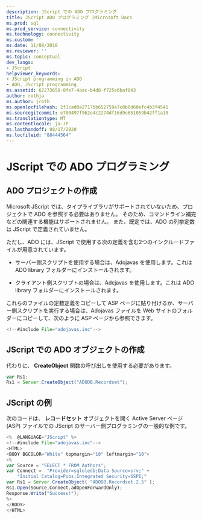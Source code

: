 ```yaml
---
description: JScript での ADO プログラミング
title: JScript ADO プログラミング |Microsoft Docs
ms.prod: sql
ms.prod_service: connectivity
ms.technology: connectivity
ms.custom: ''
ms.date: 11/08/2018
ms.reviewer: ''
ms.topic: conceptual
dev_langs:
- JScript
helpviewer_keywords:
- JScript programming in ADO
- ADO, JScript programming
ms.assetid: 62273658-0fe7-4aac-b4d8-f725e6baf043
author: rothja
ms.author: jroth
ms.openlocfilehash: 2f1cad0a2717bb652759a7c8b0d60efc4b3f4541
ms.sourcegitcommit: e700497f962e4c2274df16d9e651059b42ff1a10
ms.translationtype: MT
ms.contentlocale: ja-JP
ms.lasthandoff: 08/17/2020
ms.locfileid: "88444564"
---
```

# <a name="jscript-ado-programming"></a>JScript での ADO プログラミング
## <a name="creating-an-ado-project"></a>ADO プロジェクトの作成  
 Microsoft JScript では、タイプライブラリがサポートされていないため、プロジェクトで ADO を参照する必要はありません。 そのため、コマンドライン補完などの関連する機能はサポートされません。 また、既定では、ADO の列挙定数は JScript で定義されていません。  
  
 ただし、ADO には、JScript で使用する次の定義を含む2つのインクルードファイルが用意されています。  
  
-   サーバー側スクリプトを使用する場合は、Adojavas を使用します。これは ADO library フォルダーにインストールされます。  
  
-   クライアント側スクリプトの場合は、Adcjavas を使用します。これは ADO library フォルダーにインストールされます。  
  
 これらのファイルの定数定義をコピーして ASP ページに貼り付けるか、サーバー側スクリプトを実行する場合は、Adojavas ファイルを Web サイトのフォルダーにコピーして、次のように ASP ページから参照できます。  
  
```javascript
<!--#include File="adojavas.inc"-->  
```  
  
## <a name="creating-ado-objects-in-jscript"></a>JScript での ADO オブジェクトの作成  
 代わりに、 **CreateObject** 関数の呼び出しを使用する必要があります。  
  
```javascript
var Rs1;  
Rs1 = Server.CreateObject("ADODB.Recordset");  
```  
  
## <a name="jscript-example"></a>JScript の例  
 次のコードは、 **レコードセット** オブジェクトを開く Active Server ページ (ASP) ファイルでの JScript のサーバー側プログラミングの一般的な例です。  
  
```javascript
<%  @LANGUAGE="JScript" %>  
<!--#include File="adojavas.inc"-->  
<HTML>  
<BODY BGCOLOR="White" topmargin="10" leftmargin="10">  
<%  
var Source = "SELECT * FROM Authors";  
var Connect =  "Provider=sqloledb;Data Source=srv;" +  
    "Initial Catalog=Pubs;Integrated Security=SSPI;"  
var Rs1 = Server.CreateObject( "ADODB.Recordset.2.5" );  
Rs1.Open(Source,Connect,adOpenForwardOnly);  
Response.Write("Success!");  
%>  
</BODY>  
</HTML>  
```
